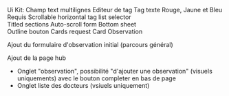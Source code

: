 Ui Kit:
  Champ text multilignes
	Editeur de tag
  Tag texte	Rouge, Jaune et Bleu
  Requis
  Scrollable horizontal tag list selector	
  Titled sections
  Auto-scroll form
  Bottom sheet	
  Outline bouton
  Cards request
  Card Observation

Ajout du formulaire d'observation initial (parcours général)

Ajout de la page hub
  - Onglet "observation", possibilité "d'ajouter une observation" (visuels uniquements) avec le bouton completer en bas de page
  - Onglet liste des docteurs (vsiuels uniquement)

